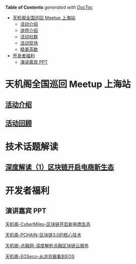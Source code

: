 <!-- START doctoc generated TOC please keep comment here to allow auto update -->
<!-- DON'T EDIT THIS SECTION, INSTEAD RE-RUN doctoc TO UPDATE -->
**Table of Contents**  *generated with [DocToc](https://github.com/thlorenz/doctoc)*

- [天机阁全国巡回 Meetup 上海站](#%E5%A4%A9%E6%9C%BA%E9%98%81%E5%85%A8%E5%9B%BD%E5%B7%A1%E5%9B%9E-meetup-%E4%B8%8A%E6%B5%B7%E7%AB%99)
  - [活动介绍](#%E6%B4%BB%E5%8A%A8%E4%BB%8B%E7%BB%8D)
  - [讲师介绍](#%E8%AE%B2%E5%B8%88%E4%BB%8B%E7%BB%8D)
  - [活动社群](#%E6%B4%BB%E5%8A%A8%E7%A4%BE%E7%BE%A4)
  - [活动现场](#%E6%B4%BB%E5%8A%A8%E7%8E%B0%E5%9C%BA)
  - [精美茶歇](#%E7%B2%BE%E7%BE%8E%E8%8C%B6%E6%AD%87)
- [开发者福利](#%E5%BC%80%E5%8F%91%E8%80%85%E7%A6%8F%E5%88%A9)
  - [演讲嘉宾 PPT](#%E6%BC%94%E8%AE%B2%E5%98%89%E5%AE%BE-ppt)

<!-- END doctoc generated TOC please keep comment here to allow auto update -->

# 天机阁全国巡回 Meetup 上海站

## [活动介绍](intro.md)

## [活动回顾]()

# 技术话题解读

## [深度解读（1）区块链开启电商新生态](pitch_1.md)

# 开发者福利

## 演讲嘉宾 PPT

[天机阁-CyberMiles-区块链开启新电商生态](slides/天机阁-CyberMiles-区块链开启新电商生态.pdf)

[天机阁-PCHAIN-区块链3.0的核心技术](slides/天机阁-PCHAIN-区块链3.0的核心技术.pdf)

[天机阁-点融网-深度解析点融区块链云服务](slides/天机阁-点融网-深度解析点融区块链云服务.pdf)

[天机阁-EOSeco-从浏览器看到EOS](slides/天机阁-EOSeco-从浏览器看到EOS.pdf)







